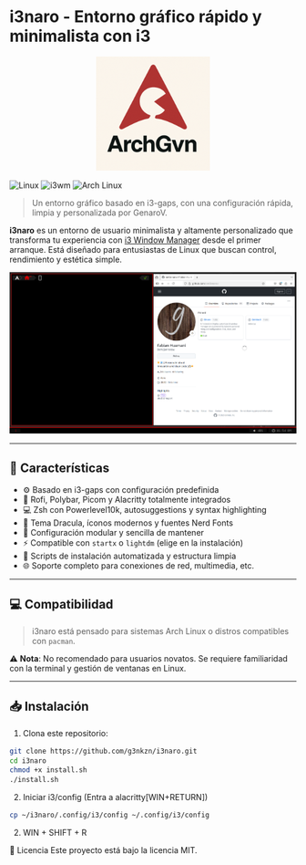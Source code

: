 
# i3naro - Entorno gráfico rápido y minimalista con i3

<p align="center">
  <img src="logo.png" alt="Logo i3naro" width="200"/>
</p>

![Linux](https://img.shields.io/badge/Linux-FCC624?style=for-the-badge&logo=linux&logoColor=black)
![i3wm](https://img.shields.io/badge/i3wm-1e1e2e?style=for-the-badge&logo=i3&logoColor=white)
![Arch Linux](https://img.shields.io/badge/Arch%20Linux-1793D1?style=for-the-badge&logo=arch-linux&logoColor=white)

> Un entorno gráfico basado en i3-gaps, con una configuración rápida, limpia y personalizada por GenaroV.

**i3naro** es un entorno de usuario minimalista y altamente personalizado que transforma tu experiencia con [i3 Window Manager](https://i3wm.org/) desde el primer arranque. Está diseñado para entusiastas de Linux que buscan control, rendimiento y estética simple.

![Captura de pantalla](i3naro.png)

---

## 🚀 Características

- ⚙️ Basado en i3-gaps con configuración predefinida
- 🧠 Rofi, Polybar, Picom y Alacritty totalmente integrados
- 💻 Zsh con Powerlevel10k, autosuggestions y syntax highlighting
- 🎨 Tema Dracula, íconos modernos y fuentes Nerd Fonts
- 📁 Configuración modular y sencilla de mantener
- ⚡ Compatible con `startx` o `lightdm` (elige en la instalación)
- 🧩 Scripts de instalación automatizada y estructura limpia
- 🌐 Soporte completo para conexiones de red, multimedia, etc.

---

## 💻 Compatibilidad

> i3naro está pensado para sistemas Arch Linux o distros compatibles con `pacman`.

⚠️ **Nota**: No recomendado para usuarios novatos. Se requiere familiaridad con la terminal y gestión de ventanas en Linux.

---

## 📥 Instalación

1. Clona este repositorio:

```bash
git clone https://github.com/g3nkzn/i3naro.git
cd i3naro
chmod +x install.sh
./install.sh
```
2. Iniciar i3/config (Entra a alacritty[WIN+RETURN])
```bash
cp ~/i3naro/.config/i3/config ~/.config/i3/config
```
2. WIN + SHIFT + R

📄 Licencia
Este proyecto está bajo la licencia MIT.